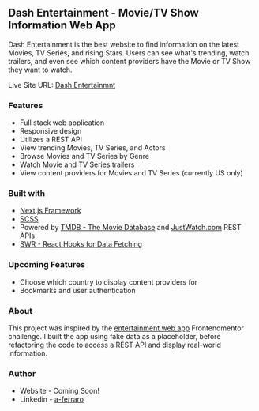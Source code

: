 ## Dash Entertainment - Movie/TV Show Information Web App

Dash Entertainment is the best website to find information on the latest Movies, TV Series, and rising Stars. Users can see what's trending, watch trailers, and even see which content providers have the Movie or TV Show they want to watch.

Live Site URL: [Dash Entertainmnt](https://dash-entertainment.vercel.app)

### Features
- Full stack web application
- Responsive design
- Utilizes a REST API
- View trending Movies, TV Series, and Actors
- Browse Movies and TV Series by Genre
- Watch Movie and TV Series trailers
- View content providers for Movies and TV Series (currently US only)

### Built with
- [Next.js Framework](https://nextjs.org/)
- [SCSS](https://sass-lang.com/)
- Powered by [TMDB - The Movie Database](https://www.themoviedb.org/) and [JustWatch.com](https://www.justwatch.com/) REST APIs
- [SWR - React Hooks for Data Fetching](https://swr.vercel.app/)


### Upcoming Features
- Choose which country to display content providers for
- Bookmarks and user authentication


### About
This project was inspired by the [entertainment web app](https://www.frontendmentor.io/challenges/entertainment-web-app-J-UhgAW1X) Frontendmentor challenge. I built the app using fake data as a placeholder, before refactoring the code to access a REST API and display real-world information.

### Author

- Website - Coming Soon!
- Linkedin - [a-ferraro](https://www.linkedin.com/in/a-ferraro/)

